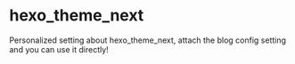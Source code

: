 # hexo_theme_next
Personalized setting  about hexo_theme_next, attach the blog config setting and you can use it directly!
